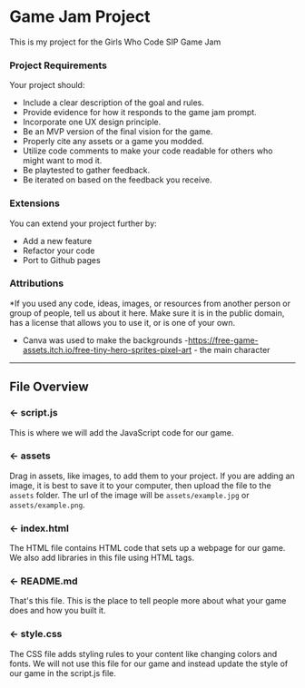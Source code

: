 # Game Jam Project
This is my project for the Girls Who Code SIP Game Jam

### Project Requirements
Your project should:
- Include a clear description of the goal and rules. 
- Provide evidence for how it responds to the game jam prompt.
- Incorporate one UX design principle.
- Be an MVP version of the final vision for the game. 
- Properly cite any assets or a game you modded.
- Utilize code comments to make your code readable for others who might want to mod it. 
- Be playtested to gather feedback.
- Be iterated on based on the feedback you receive.


### Extensions
You can extend your project further by:
- Add a new feature
- Refactor your code
- Port to Github pages

###  Attributions
*If you used any code, ideas, images, or resources from another person or group of people, tell us about it here. Make sure it is in the public domain, has a license that allows you to use it, or is one of your own.
- Canva was used to make the backgrounds
  -https://free-game-assets.itch.io/free-tiny-hero-sprites-pixel-art - the main character
---

## File Overview

### ← script.js

This is where we will add the JavaScript code for our game.

### ← assets

Drag in assets, like images, to add them to your project. If you are adding an image, it is best to save it to your computer, then upload the file to the `assets` folder. The url of the image will be `assets/example.jpg` or `assets/example.png`.

### ← index.html

The HTML file contains HTML code that sets up a webpage for our game. We also add libraries in this file using HTML tags.

### ← README.md

That's this file. This is the place to tell people more about what your game does and how you built it. 

### ← style.css

The CSS file adds styling rules to your content like changing colors and fonts. We will not use this file for our game and instead update the style of our game in the script.js file.  

